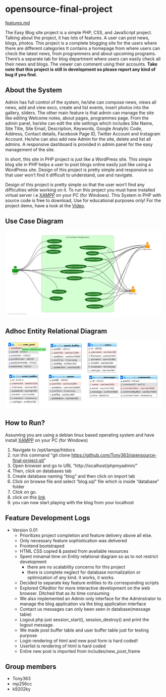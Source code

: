 # opensource-final-project

[features.md](doc/proj_description/features.md)

The Easy Blog site project is a simple PHP, CSS, and JavaScript project. Talking about the project, it has lots of features. A user can post news, blogs, photos. This project is a complete blogging site for the users where there are different categories It contains a homepage from where users can check the latest news, from programmers and about upcoming programs. There’s a separate tab for blog department where users can easily check all their news and blogs. The viewer can comment using their accounts. **Take note that this project is still in development so please report any kind of bug if you find.**

## About the System
Admin has full control of the system, he/she can compose news, views all news, add and view exco, create and list events, insert photos into the gallery, sliders. The other main feature is that admin can manage the site like editing  Welcome notes, about pages, programmes page. From the admin panel, he/she can edit the site settings which includes Site Name, Site Title, Site Email, Description, Keywords, Google Analytic Code, Address, Contact details, Facebook Page ID, Twitter Account and Instagram Account. He/she can also add new Admin for the site, delete and list all admins. A responsive dashboard is provided in admin panel for the easy management of the site.

In short, this site in PHP project is just like a WordPress site. This simple blog site in PHP helps a user to post blogs online easily just like using a WordPress site. Design of this project is pretty simple and responsive so that user won’t find it difficult to understand, use and navigate.

Design of this project is pretty simple so that the user won’t find any difficulties while working on it. To run this project you must have installed virtual server i.e [XAMPP](https://www.apachefriends.org/download_success.html) on your PC (for Windows). This System in PHP with source code is free to download, Use for educational purposes only! For the project demo, have a look at the [Video](https://youtu.be/zXab_1xVmhE ).


## Use Case Diagram
![diagram](doc/schema_design/use-case-diagram-of-blogging-system.png)


## Adhoc Entity Relational Diagram
![blog](doc/schema_design/erd.png)

## How to Run?
Assuming you are using a debian linux based operating system and have install [XAMPP](https://www.apachefriends.org/download_success.html) on your PC (for Windows)
1. Navigate to /opt/lampp/htdocs
2. run this command "git clone https://github.com/Tony363/opensource-final-project.git"
3. Open browser and go to URL “http://localhost/phpmyadmin/”
4. Then, click on databases tab
5. Create database naming “blog” and then click on import tab
6. Click on browse file and select “blog.sql” file which is inside “database” folder
7. Click on go.
8. click on this [link](http://localhost/opensource-final-project/src)
9. you can now start playing with the blog from your localhost

## Feature Development Logs 
* Version 0.01 
  * Prioritizes project completion and feature delivery above all else.
  * Only necessary feature sophistication was delivered
  * Frontend bootstraped
  * HTML CSS copied & pasted from available resources
  * Spent minamal time on Entity relational diagram so as to not restrict development 
    * there are no scalability concerns for this project
    * there is complete neglect for database normalization or optimization of any kind. it works, it works.
  * Decided to separate key feature entities to its corresponding scripts
  * Explored CKeditor for more interactive development on the web browser. Ditched that as its time consuming
  * We also implemented an Admin only interface for the Adminstrator to manage the blog application via the blog application interface
  * Contact us messages can only been seen in database(message table)
  * Logout.php just session_start(), session_destroy() and print the logout message.
  * We made post buffer table and user buffer table just for testing purpose
  * Login rendering of html and new post form is hard coded!
  * Userlist is rendering of html is hard coded
  * Entire new post is imported from includes/new_post_frame

## Group members
* Tony363
* mp256cc
* k9202ky
